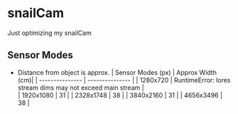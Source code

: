 # snailCam
Just optimizing my snailCam

<!-- TODO: Add a picture of the rig here -->

## Sensor Modes

* Distance from object is approx. <!-- TODO: Measure distance -->
 | Sensor Modes (px) | Approx Width (cm)|
 | --------------- | --------------- |
 | 1280x720  | RuntimeError: lores stream dims may not exceed main stream |  
 | 1920x1080 | 31 |
 | 2328x1748 | 38 |
 | 3840x2160 | 31 |
 | 4656x3496 | 38 |

